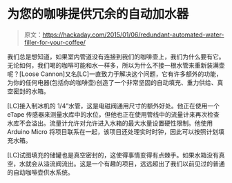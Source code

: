 # 为您的咖啡提供冗余的自动加水器

> 原文：<https://hackaday.com/2015/01/06/redundant-automated-water-filler-for-your-coffee/>

我们总是想知道，如果室内管道没有连接到我们的咖啡壶上，我们为什么要有它。无论如何，我们喝的咖啡可能和水一样多，所以为什么不接一根水管来重新装满壶呢？[Loose Cannon]又名[LC]一直致力于解决这个问题，它有许多额外的功能，为你的任何电器(包括你的咖啡壶)创造了一个非常坚固的自动填充、重力供给、真空密封的水箱。

[LC]接入制冰机的 1/4”水管，这是电磁阀通用尺寸的额外好处。他正在使用一个 eTape 传感器来测量水库中的水位，但他也正在使用管线中的流量计来再次检查水库不会溢出。流量计允许对允许进入水箱的最大水量设置硬性限制。他使用 Arduino Micro 将项目联系在一起，该项目还处理实时时钟，因此可以按照计划填充水箱。

[LC]试图填充的储罐也是真空密封的，这使得事情变得有点棘手。如果水箱没有真空，水就会从溢流阀流出。这是一个有趣的项目，远远超出了我们以前见过的普通的自动咖啡壶供水系统。